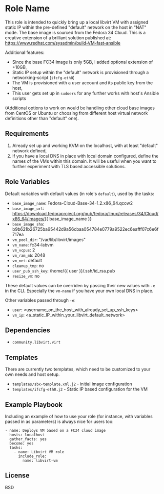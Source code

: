 Role Name
=========

This role is intended to quickly bring up a local libvirt VM with assigned static IP within the pre-defined "default" network on the host in "NAT" mode. The base image is sourced from the Fedora 34 Cloud.
This is a creative extension of a brilliant solution published at: https://www.redhat.com/sysadmin/build-VM-fast-ansible

Additional features:
* Since the base FC34 image is only 5GB, I added optional extension of +10GB,
* Static IP setup within the "default" network is provisioned through a networking-script (`ifcfg-eth0`)
* The VM is provisioned with a user account and its public key from the host,
* This user gets set up in `sudoers` for any further works with host's Ansible scripts

(Additional options to work on would be handling other cloud base images from CentOS or Ubuntu or choosing from different host virtual network definitions other than "default" one).

Requirements
------------

1. Already set up and working KVM on the localhost, with at least "default" network defined,
2. If you have a local DNS in place with local domain configured, define the names of the VMs within this domain. It will be useful when you want to further experiment with TLS based accessible solutions.

Role Variables
--------------

Default variables with default values (in role's `default`), used by the tasks:

* `base_image_name`: Fedora-Cloud-Base-34-1.2.x86_64.qcow2
* `base_image_url`: https://download.fedoraproject.org/pub/fedora/linux/releases/34/Cloud/x86_64/images/{{ base_image_name }}
* `base_image_sha`: b9b621b26725ba95442d9a56cbaa054784e0779a9522ec6eafff07c6e6f717ea
* `vm_pool_dir`: "/var/lib/libvirt/images"
* `vm_name`: fc34-labvm
* `vm_vcpus`: 2
* `vm_ram_mb`: 2048
* `vm_net`: default
* `cleanup_tmp`: no
* `user_pub_ssh_key`: /home/{{ user }}/.ssh/id_rsa.pub
* `resize_vm`: no

These default values can be overriden by passing their new values with `-e` in the CLI. Especially the `vm-name` if you have your own local DNS in place.

Other variables passed through `-e`:
* `user`: <username_on_the_host_with_already_set_up_ssh_keys>
* `vm_ip`: <a_static_IP_within_your_libvirt_default_network>

Dependencies
------------

* `community.libvirt.virt`

Templates
---------

There are currently two templates, which need to be customized to your own needs and host setup.

* `templates/sbx-template.xml.j2` - initial image configuration 
* `templates/ifcfg-eth0.j2` - Static IP based configuration for the VM 


Example Playbook
----------------

Including an example of how to use your role (for instance, with variables passed in as parameters) is always nice for users too:

```
- name: Deploys VM based on a FC34 cloud image
  hosts: localhost
  gather_facts: yes
  become: yes
  tasks:
    - name: Libvirt VM role
      include_role:
        name: libvirt-vm
```

License
-------

BSD

